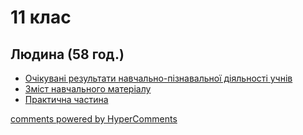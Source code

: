 <div id="hypercomments_widget" class="js-hypercomments-widget invisible"></div>

# 11 клас 

## Людина (58 год.)

<ul>
    <li><a href="1/ochikuvani_rezultaty.md">Очікувані результати навчально-пізнавальної діяльності учнів</a></li>
    <li><a href="1/zmist_navchalnoho_materialu.md">Зміст навчального матеріалу</a></li>
    <li><a href="1/praktychna_chastyna.md">Практична частина</a></li>
</ul>

<div class="js-hypercomments-container">
<a href="http://hypercomments.com" class="hc-link" title="comments widget">comments powered by HyperComments</a>
</div>